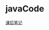 # javaCode
[课后笔记](https://github.com/guhuan769/MyCustomDocument/blob/master/java/java%E5%9F%BA%E7%A1%80/java%E5%9F%BA%E7%A1%80.md)
